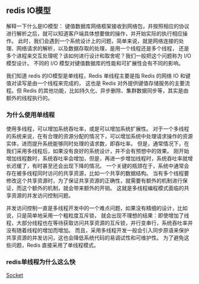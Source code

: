 ## redis IO模型

解释一下什么是IO模型：
键值数据库网络框架接收到网络包，并按照相应的协议进行解析之后，就可以知道客户端具体想要做的操作，并开始实际的执行相应操作。
此时，我们会遇到一个系统设计上的问题，简单来说，就是网络连接的处理、网络请求的解析，以及数据存取的处理，是用一个线程还是多个线程，
还是多个进程来交互处理呢？该如何进行设计和取舍呢？我们一般把这个问题称为 I/O 模型设计。
不同的 I/O 模型对键值数据库的性能和可扩展性会有不同的影响。

我们知道 redis 的IO模型是单线程，Redis 单线程主要是指 Redis 的网络 IO 和键值对读写是由一个线程来完成的，
这也是 Redis 对外提供键值存储服务的主要流程。但 Redis 的其他功能，比如持久化、异步删除、集群数据同步等，其实是由额外的线程执行的。

### 为什么使用单线程

使用多线程，可以增加系统吞吐率，或是可以增加系统扩展性。
对于一个多线程的系统来说，在有合理的资源分配的情况下，可以增加系统中处理请求操作的资源实体，进而提升系统能够同时处理的请求数，即吞吐率。
但是，通常情况下，在我们采用多线程后，如果没有良好的系统设计，并不会有预想中的效果。
刚开始增加线程数时，系统吞吐率会增加，但是，再进一步增加线程时，系统吞吐率就增长迟缓了，有时甚至还会出现下降的情况。
一个关键的瓶颈在于，系统中通常会存在被多线程同时访问的共享资源，比如一个共享的数据结构。
当有多个线程要修改这个共享资源时，为了保证共享资源的正确性，就需要有额外的机制进行保证，而这个额外的机制，就会带来额外的开销。
这就是多线程编程模式面临的共享资源的并发访问控制问题。

并发访问控制一直是多线程开发中的一个难点问题，如果没有精细的设计，比如说，只是简单地采用一个粗粒度互斥锁，
就会出现不理想的结果：即使增加了线程，大部分线程也在等待获取访问共享资源的互斥锁，并行变串行，系统吞吐率并没有随着线程的增加而增加。
而且，采用多线程开发一般会引入同步原语来保护共享资源的并发访问，这也会降低系统代码的易调试性和可维护性。
为了避免这些问题，Redis 直接采用了单线程模式。

### redis单线程为什么这么快

[Socket](https://p3-juejin.byteimg.com/tos-cn-i-k3u1fbpfcp/2b0aca7fa9d6400c87b3afb3603c29c8~tplv-k3u1fbpfcp-watermark.awebp)